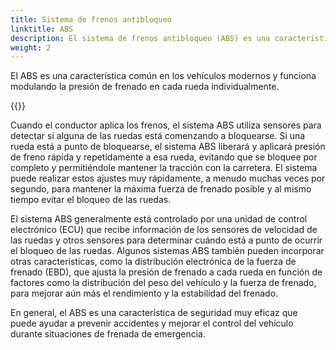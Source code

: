 ```yaml
---
title: Sistema de frenos antibloqueo
linktitle: ABS
description: El sistema de frenos antibloqueo (ABS) es una característica de seguridad diseñada para evitar que las ruedas de un vehículo se bloqueen durante el frenado, lo que puede hacer que el vehículo patine y pierda el control.
weight: 2
---
```

<!-- markdownlint-disable MD033 -->

El ABS es una característica común en los vehículos modernos y funciona modulando la presión de frenado en cada rueda individualmente.

{{<evkxdisplayaddarticle />}}

Cuando el conductor aplica los frenos, el sistema ABS utiliza sensores para detectar si alguna de las ruedas está comenzando a bloquearse. Si una rueda está a punto de bloquearse, el sistema ABS liberará y aplicará presión de freno rápida y repetidamente a esa rueda, evitando que se bloquee por completo y permitiéndole mantener la tracción con la carretera. El sistema puede realizar estos ajustes muy rápidamente, a menudo muchas veces por segundo, para mantener la máxima fuerza de frenado posible y al mismo tiempo evitar el bloqueo de las ruedas.

El sistema ABS generalmente está controlado por una unidad de control electrónico (ECU) que recibe información de los sensores de velocidad de las ruedas y otros sensores para determinar cuándo está a punto de ocurrir el bloqueo de las ruedas. Algunos sistemas ABS también pueden incorporar otras características, como la distribución electrónica de la fuerza de frenado (EBD), que ajusta la presión de frenado a cada rueda en función de factores como la distribución del peso del vehículo y la fuerza de frenado, para mejorar aún más el rendimiento y la estabilidad del frenado.

En general, el ABS es una característica de seguridad muy eficaz que puede ayudar a prevenir accidentes y mejorar el control del vehículo durante situaciones de frenada de emergencia.
 